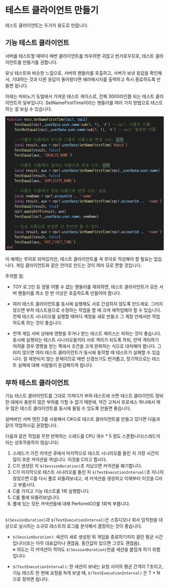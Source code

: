 # 테스트 클라이언트 만들기

테스트 클라이언트는 두가지 용도로 만듭니다.
 
## 기능 테스트 클라이언트
서버를 테스트할 때마다 매번 클라이언트를 띄우려면 귀찮고 번거로우므로,
테스트 클라이언트를 만들기를 권합니다.
 
유닛 테스트와 비슷한 느낌으로, 서버의 핸들러를 호출하고, 서버가 보낸 응답을 확인해서, 기대하는 것과 다른 응답이 돌아왔다면 에러메시지를 출력하고 즉시 종료하도록 만들면 됩니다.

아래는 마비노기 듀얼에서 가져온 테스트 케이스로, 전체 3000라인쯤 되는 테스트 클라이언트의 일부입니다. SetNameFirstTime이라는 핸들러를 여러 가지 방법으로 테스트하는 걸 보실 수 있습니다.

![sample_test_case_from_mabinogi_duel.png](../img/sample_test_case_from_mabinogi_duel.png)

이 예제는 루아로 되어있지만, 테스트 클라이언트를 꼭 루아로 작성해야 할 필요는 없습니다. 게임 클라이언트와 같은 언어로 만드는 것이 여러 모로 편할 것입니다.

주의할 점:
- TOY 로그인 등 정말 어쩔 수 없는 핸들러를 제외하면, 테스트 클라이언트가 모든 서버 핸들러를 최소 한 번 이상은 호출하도록 만들어야 합니다.
 
- 여러 테스트 클라이언트를 동시에 실행해도 서로 간섭하지 않도록 만드세요. 그러지 않으면 부하 테스트용으로 수정하는 작업을 할 때 크게 재작업해야 할 수 있습니다. 전체 테스트 시나리오를 실행할 때마다 계정을 새로 만들고 그 계정 안에서만 작업하도록 하는 것이 좋습니다.

- 전역 게임 서버 상태에 영향을 주거나 받는 테스트 케이스는 피하는 것이 좋습니다. 동시에 실행되는 테스트 시나리오들끼리 서로 격리가 되도록 하되, 만약 격리하기 어려울 경우 영향을 받는 쪽에서 조건을 크게 완화하는 식으로 대처해야 합니다. 그러지 않으면 여러 테스트 클라이언트가 동시에 동작할 때 테스트가 실패할 수 있습니다. 잘 재현되지 않는 문제이므로 매번 신경쓰기도 번거롭고, 장기적으로는 테스트 실패에 대해 사람들이 둔감해지게 됩니다.
 
## 부하 테스트 클라이언트
기능 테스트 클라이언트를 그대로 가져다가 부하 테스트에 쓰면 테스트 클라이언트 장비 한 대에서 충분히 많은 부하를 가할 수 없기 때문에, 약간 고쳐서 프로세스 하나에서 매우 많은 테스트 클라이언트를 동시에 돌릴 수 있도록 만들면 좋습니다.
 
실버바인 서버 엔진 2를 사용해서 C#으로 테스트 클라이언트를 만들고 있다면 다음과 같이 작업하시길 권장합니다.
 
 
다음과 같은 작업을 무한 반복하는 스레드를 CPU 개수 * 5 정도 스폰합니다(스레드끼리는 상호작용하지 않습니다):
1. 스레드가 가진 커넥션 큐에서 마지막으로 테스트 시나리오를 돌린 지 가장 시간이 많이 흐른 커넥션을 꺼냅니다. 이것을 C라고 합시다.
2. C가 생성된 지 `$(SessionDuration)`초 지났으면 커넥션을 폐기합니다.
3. C가 마지막으로 테스트 시나리오를 돌린 지 `$(TestExecutionInterval)`초 지나지 않았으면 C를 다시 풀로 되돌려보내고, 새 커넥션을 생성하고 이제부터 이것을 C라고 부릅시다.
4. C를 가지고 기능 테스트를 1회 실행합니다.
5. C를 풀에 되돌려보냅니다.
6. 풀에 있는 모든 커넥션들에 대해 PerformIO()를 1회씩 부릅니다.
<br><br>
  
`$(SessionDuration)`과 `$(TestExecutionInterval)`은 스튜디오나 회사 임직원을 대상으로 실시하는 소규모 테스트의 로그를 분석해서 결정하는 것이 좋습니다.

- `$(SessionDuration)`: 세션이 새로 생성된 뒤 게임을 종료하기까지 걸린 평균 시간입니다(또는 아무 대표값이나 괜찮음. 중간값이 있으면 그것도 괜찮음).<br>
※ 의도는 각 커넥션이 적어도 `$(SessionDuration)`만큼 세션을 붙잡게 하기 위함입니다.
 
- `$(TestExecutionInterval)`: 한 세션이 보내는 요청 사이의 평균 간격이 T초이고, 기능 테스트 한 번에 요청을 N개 보낼 때, `$(TestExecutionInterval)` 은 T * N 으로 정하면 됩니다.

